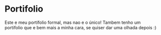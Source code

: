 # Portifolio
Este e meu portifolio  formal, mas nao e o único! Tambem tenho um portifolio que e bem mais a minha cara, se quiser dar uma olhada depois :)
